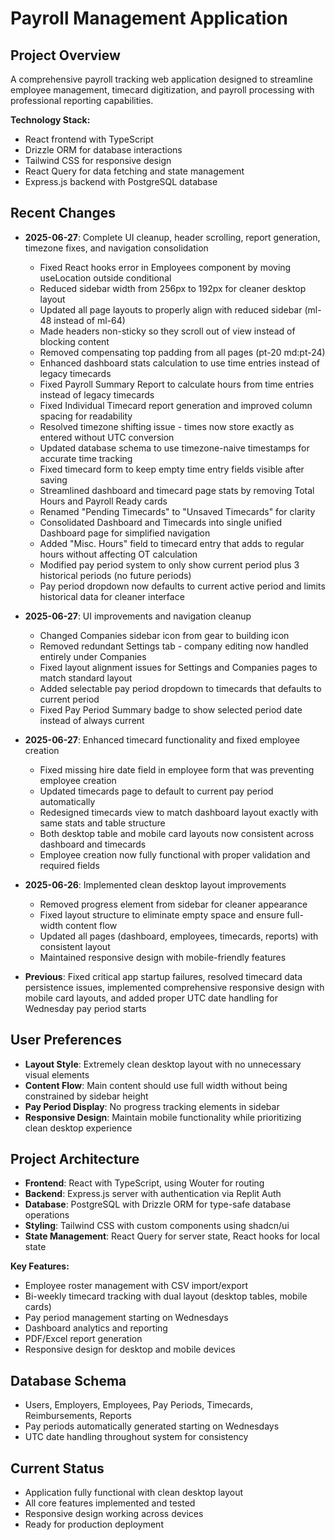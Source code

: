 # Payroll Management Application

## Project Overview
A comprehensive payroll tracking web application designed to streamline employee management, timecard digitization, and payroll processing with professional reporting capabilities.

**Technology Stack:**
- React frontend with TypeScript
- Drizzle ORM for database interactions
- Tailwind CSS for responsive design
- React Query for data fetching and state management
- Express.js backend with PostgreSQL database

## Recent Changes
- **2025-06-27**: Complete UI cleanup, header scrolling, report generation, timezone fixes, and navigation consolidation
  - Fixed React hooks error in Employees component by moving useLocation outside conditional
  - Reduced sidebar width from 256px to 192px for cleaner desktop layout
  - Updated all page layouts to properly align with reduced sidebar (ml-48 instead of ml-64)
  - Made headers non-sticky so they scroll out of view instead of blocking content
  - Removed compensating top padding from all pages (pt-20 md:pt-24)
  - Enhanced dashboard stats calculation to use time entries instead of legacy timecards
  - Fixed Payroll Summary Report to calculate hours from time entries instead of legacy timecards
  - Fixed Individual Timecard report generation and improved column spacing for readability
  - Resolved timezone shifting issue - times now store exactly as entered without UTC conversion
  - Updated database schema to use timezone-naive timestamps for accurate time tracking
  - Fixed timecard form to keep empty time entry fields visible after saving
  - Streamlined dashboard and timecard page stats by removing Total Hours and Payroll Ready cards
  - Renamed "Pending Timecards" to "Unsaved Timecards" for clarity
  - Consolidated Dashboard and Timecards into single unified Dashboard page for simplified navigation
  - Added "Misc. Hours" field to timecard entry that adds to regular hours without affecting OT calculation
  - Modified pay period system to only show current period plus 3 historical periods (no future periods)
  - Pay period dropdown now defaults to current active period and limits historical data for cleaner interface

- **2025-06-27**: UI improvements and navigation cleanup
  - Changed Companies sidebar icon from gear to building icon
  - Removed redundant Settings tab - company editing now handled entirely under Companies
  - Fixed layout alignment issues for Settings and Companies pages to match standard layout
  - Added selectable pay period dropdown to timecards that defaults to current period
  - Fixed Pay Period Summary badge to show selected period date instead of always current

- **2025-06-27**: Enhanced timecard functionality and fixed employee creation
  - Fixed missing hire date field in employee form that was preventing employee creation
  - Updated timecards page to default to current pay period automatically
  - Redesigned timecards view to match dashboard layout exactly with same stats and table structure
  - Both desktop table and mobile card layouts now consistent across dashboard and timecards
  - Employee creation now fully functional with proper validation and required fields

- **2025-06-26**: Implemented clean desktop layout improvements
  - Removed progress element from sidebar for cleaner appearance
  - Fixed layout structure to eliminate empty space and ensure full-width content flow
  - Updated all pages (dashboard, employees, timecards, reports) with consistent layout
  - Maintained responsive design with mobile-friendly features

- **Previous**: Fixed critical app startup failures, resolved timecard data persistence issues, implemented comprehensive responsive design with mobile card layouts, and added proper UTC date handling for Wednesday pay period starts

## User Preferences
- **Layout Style**: Extremely clean desktop layout with no unnecessary visual elements
- **Content Flow**: Main content should use full width without being constrained by sidebar height
- **Pay Period Display**: No progress tracking elements in sidebar
- **Responsive Design**: Maintain mobile functionality while prioritizing clean desktop experience

## Project Architecture
- **Frontend**: React with TypeScript, using Wouter for routing
- **Backend**: Express.js server with authentication via Replit Auth
- **Database**: PostgreSQL with Drizzle ORM for type-safe database operations
- **Styling**: Tailwind CSS with custom components using shadcn/ui
- **State Management**: React Query for server state, React hooks for local state

**Key Features:**
- Employee roster management with CSV import/export
- Bi-weekly timecard tracking with dual layout (desktop tables, mobile cards)
- Pay period management starting on Wednesdays
- Dashboard analytics and reporting
- PDF/Excel report generation
- Responsive design for desktop and mobile devices

## Database Schema
- Users, Employers, Employees, Pay Periods, Timecards, Reimbursements, Reports
- Pay periods automatically generated starting on Wednesdays
- UTC date handling throughout system for consistency

## Current Status
- Application fully functional with clean desktop layout
- All core features implemented and tested
- Responsive design working across devices
- Ready for production deployment